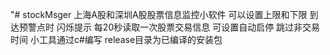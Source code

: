 "# stockMsger
上海A股和深圳A股股票信息监控小软件
可以设置上限和下限
到达预警点时 闪烁提示
每20秒读取一次股票交易信息
可设置自动启停 跳过非交易时间
小工具通过c#编写 release目录为已编译的安装包
